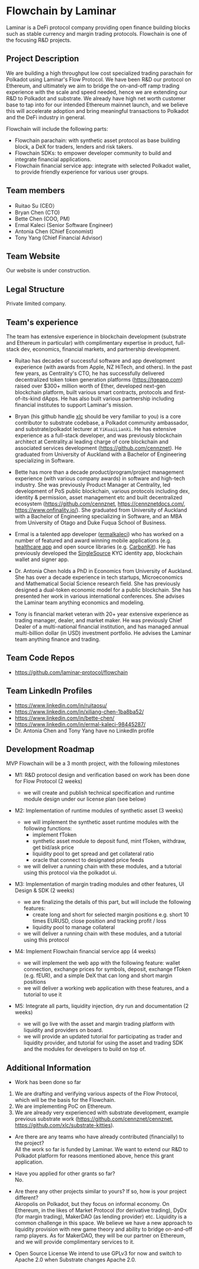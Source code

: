 # Flowchain by Laminar
Laminar is a DeFi protocol company providing open finance building blocks such as stable currency and margin trading protocols. Flowchain is one of the focusing R&D projects.

## Project Description
We are building a high throughput low cost specialized trading parachain for Polkadot using Laminar's Flow Protocol. We have been R&D our protocol on Ethereum, and ultimately we aim to bridge the on-and-off ramp trading experience with the scale and speed needed, hence we are extending our R&D to Polkadot and substrate. We already have high net worth customer base to tap into for our intended Ethereum mainnet launch, and we believe this will accelerate adoption and bring meaningful transactions to Polkadot and the DeFi industry in general.

Flowchain will include the following parts:
  * Flowchain parachain: with synthetic asset protocol as base building block, a DeX for traders, lenders and risk takers.
  * Flowchain SDKs: to empower developer community to build and integrate financial applications.
  * Flowchain financial service app: integrate with selected Polkadot wallet, to provide friendly experience for various user groups.

## Team members
* Ruitao Su (CEO）
* Bryan Chen (CTO)
* Bette Chen (COO, PM)
* Ermal Kaleci (Senior Software Engineer) 
* Antonia Chen (Chief Economist)
* Tony Yang (Chief Financial Advisor)

## Team Website
Our website is under construction.

## Legal Structure
Private limited company.

## Team's experience
The team has extensive experience in blockchain development (substrate and Ethereum in particular) with complimentary expertise in product, full-stack dev, economics, financial markets, and partnership development.

* Ruitao has decades of successful software and app development experience (with awards from Apple, NZ HiTech, and others). In the past few years, as Centrality's CTO, he has successfully delivered decentralized token token generation platforms (https://tgeapp.com) raised over $300+ million worth of Ether, developed next-gen blockchain platform, built various smart contracts, protocols and first-of-its-kind dApps. He has also built various partnership including financial institutes to support Laminar's mission.

* Bryan (his github handle [xlc](https://github.com/xlc) should be very familiar to you) is a core contributor to substrate codebase, a Polkadot community ambassador, and substrate/polkadot lecturer at `YiKuaiLianXi`. He has extensive experience as a full-stack developer, and was previously blockchain architect at Centrality.ai leading charge of core blockchain and associated services development (https://github.com/cennznet). He graduated from University of Auckland with a Bachelor of Engineering specializing in Software.

* Bette has more than a decade product/program/project management experience (with various company awards) in software and high-tech industry. She was previously Product Manager at Centrality, led development of PoS public blockchain, various protocols including dex, identity & permission, asset management etc and built decentralized ecosystem (https://github.com/cennznet, https://cennznetdocs.com/, https://www.onfinality.io/). She graduated from University of Auckland with a Bachelor of Engineering specializing in Software, and an MBA from University of Otago and Duke Fuqua School of Business.

* Ermal is a talented app developer ([ermalkaleci](https://github.com/ermalkaleci)) who has worked on a number of featured and award winning mobile applications (e.g. [healthcare app](https://www.apple.com/healthcare/) and open source libraries (e.g. [CarbonKit](https://github.com/ermalkaleci/CarbonKit)). He has previously developed the [SingleSource](https://www.mysinglesource.io/) KYC identity app, blockchain wallet and signer app.

* Dr. Antonia Chen holds a PhD in Economics from University of Auckland. She has over a decade experience in tech startups, Microeconomics and Mathematical Social Science research field. She has previously designed a dual-token economic model for a public blockchain. She has presented her work in various international conferences. She advises the Laminar team anything economics and modeling.

* Tony is financial market veteran with 20+ year extensive experience as trading manager, dealer, and market maker. He was previously Chief Dealer of a multi-national financial institution, and has managed annual multi-billion dollar (in USD) investment portfolio. He advises the Laminar team anything finance and trading.

## Team Code Repos
* https://github.com/laminar-protocol/flowchain

## Team LinkedIn Profiles
* https://www.linkedin.com/in/ruitaosu/<Ruitao Su>
* https://www.linkedin.com/in/xiliang-chen-1ba8ba52/<Bryan Chen>
* https://www.linkedin.com/in/bette-chen/<Bette Chen>
* https://www.linkedin.com/in/ermal-kaleci-98445287/<Ermal Kaleci>
* Dr. Antonia Chen and Tony Yang have no LinkedIn profile

## Development Roadmap
MVP Flowchain will be a 3 month project, with the following milestones

* M1: R&D protocol design and verification based on work has been done for Flow Protocol (2 weeks)
  - we will create and publish technical specification and runtime module design under our license plan (see below)

* M2: Implementation of runtime modules of synthetic asset (3 weeks)
  - we will implement the synthetic asset runtime modules with the following functions: 
    - implement fToken
    - synthetic asset module to deposit fund, mint fToken, withdraw, get bid/ask price
    - liquidity pool to get spread and get collateral ratio
    - oracle that connect to designated price feeds
  - we will deliver a running chain with these modules, and a tutorial using this protocol via the polkadot ui.

* M3: Implementation of margin trading modules and other features, UI Design & SDK (2 weeks)
  - we are finalizing the details of this part, but will include the following features:
    - create long and short for selected margin positions e.g. short 10 times EURUSD, close position and tracking profit / loss
    - liquidity pool to manage collateral
  - we will deliver a running chain with these modules, and a tutorial using this protocol

* M4: Implement Flowchain financial service app (4 weeks)
  - we will implement the web app with the following feature: wallet connection, exchange prices for symbols, deposit, exchange fToken (e.g. fEUR), and a simple DeX that can long and short margin positions
  - we will deliver a working web application with these features, and a tutorial to use it

* M5: Integrate all parts, liquidity injection, dry run and documentation (2 weeks)
  - we will go live with the asset and margin trading platform with liquidity and providers on board.
  - we will provide an updated tutorial for participating as trader and liquidity provider, and tutorial for using the asset and trading SDK and the modules for developers to build on top of.

## Additional Information
* Work has been done so far
1. We are drafting and verifying various aspects of the Flow Protocol, which will be the basis for the Flowchain.
2. We are implementing PoC on Ethereum.
3. We are already very experienced with substrate development, example previous substrate work (https://github.com/cennznet/cennznet, https://github.com/xlc/substrate-kitties).

* Are there are any teams who have already contributed (financially) to the project?  
All the work so far is funded by Laminar. We want to extend our R&D to Polkadot platform for reasons mentioned above, hence this grant application.

* Have you applied for other grants so far?  
No.

* Are there any other projects similar to yours? If so, how is your project different?  
Akropolis on Polkadot, but they focus on informal economy. On Ethereum, in the likes of Market Protocol (for derivative trading), DyDx (for margin trading), MakerDAO (as lending provider) etc.
Liquidity is a common challenge in this space. We believe we have a new approach to liquidity provision with new game theory and ability to bridge on-and-off ramp players. As for MakerDAO, they will be our partner on Ethereum, and we will provide complimentary services to it.

* Open Source License
We intend to use GPLv3 for now and switch to Apache 2.0 when Substrate changes Apache 2.0.
